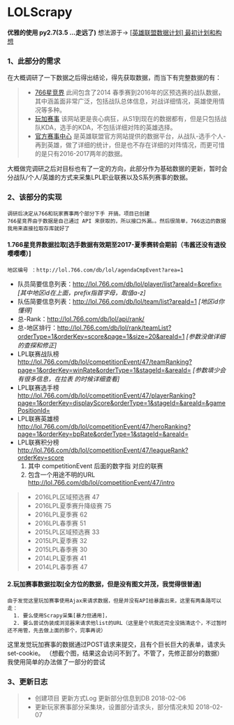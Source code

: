 # LOLScrapy
**优雅的使用 py2.7(3.5 ...走远了)**
想法源于-> [[英雄联盟数据计划] 最初计划和构想](http://stringair.xin/?p=824)
### 1、此部分的需求
  在大概调研了一下数据之后得出结论，得先获取数据，而当下有完整数据的有：
   >* [766星竞界](http://lol.766.com/tour/47) 此间包含了2014 春季赛到2016年的区预选赛的战队数据，其中涵盖面非常广泛，包括战队总体信息，对战详细情况，英雄使用情况等多种。
   >* [玩加赛事](http://www.wanplus.com/lol/teamstats) 该网站更是丧心病狂，从S1到现在的数据都有，但是只包括战队KDA，选手的KDA，不包括详细对阵的英雄选择。
   >* [官方赛事中心](http://lpl.qq.com/es/data/) 是英雄联盟官方网站提供的数据平台，从战队-选手个人-再到英雄，做了详细的统计，但是也不存在详细的对阵情况，而更可惜的是只有2016-2017两年的数据。

   大概做完调研之后对目标也有了一定的方向，此部分作为基础数据的更新，暂时会分战队/个人/英雄的方式来采集LPL职业联赛以及S系列赛事的数据。

### 2、该部分的实现
  	调研后决定从766和玩家赛事两个部分下手 开搞，项目已创建
	766星竞界由于数据是自己通过 API 来获取的，所以接口外漏。。然后很简单，766这边的数据我用来直接拉取存库就好了

#### 1.766星竞界数据拉取[选手数据有效期至2017-夏季赛转会期前（韦酱还没有退役嘤嘤嘤）]
	地区编号 ：http://lol.766.com/db/lol/agendaCmpEvent?area=1
 - 队员简要信息列表：http://lol.766.com/db/lol/player/list?areaId=&prefix= *[其中地区id在上面，prefix指首字母，取值a-z]*
 - ​队伍简要信息列表：http://lol.766.com/db/lol/team/list?areaId=1 *[地区id你懂得]*
 - 总-Rank：http://lol.766.com/db/lol/api/rank/ 
 - 总-地区排行：http://lol.766.com/db/lol/rank/teamList?orderType=1&orderKey=score&page=1&size=20&areaId=1 *[参数没做详细的查探和修正]*
 - LPL联赛战队榜 http://lol.766.com/db/lol/competitionEvent/47/teamRanking?page=1&orderKey=winRate&orderType=1&stageId=&areaId=  *[参数填少会有很多信息，在拉表 的时候详细查看]*
 - LPL联赛选手榜 http://lol.766.com/db/lol/competitionEvent/47/playerRanking?page=1&orderKey=displayScore&orderType=1&stageId=&areaId=&gamePositionId=
 - LPL联赛英雄榜 http://lol.766.com/db/lol/competitionEvent/47/heroRanking?page=1&orderKey=bpRate&orderType=1&stageId=&areaId=
 - LPL联赛积分榜 http://lol.766.com/db/lol/competitionEvent/47/leagueRank?orderKey=score
    1. 其中 competitionEvent 后面的数字指 对应的联赛
    2. 包含一个用途不明的URL http://lol.766.com/db/lol/competitionEvent/47/intro
  >* 2016LPL区域预选赛    47
  >* 2016LPL夏季赛升降级赛 75
  >* 2016LPL夏季赛  62
  >* 2016LPL春季赛 51
  >* 2015LPL区域预选赛 33
  >* 2015LPL夏季赛 32  
  >* 2015LPL春季赛 30
  >* 2014LPL夏季赛 41
  >* 2014LPL春季赛  47

#### 2.玩加赛事数据拉取[全方位的数据，但是没有图文并茂，我觉得很普通]
	由于发觉这里玩加赛事使用Ajax来请求数据，但是并没有API给暴露出来，这里有两条路可以走：
	  1. 要么使用Scrapy采集[暴力但通用]，
	  2. 要么尝试伪装成浏览器来请求他list的URL（这里是个坑我还完全没搞清这个，不过暂时还不用管，先去做上面的那个，完事再说）
	  
 这里发觉玩加赛事的数据通过POST请求来提交，且有个巨长巨大的表单，请求头set-cookie。
 （想截个图，结果这会访问不到了。不管了，先修正部分的数据）
 我使用简单的办法做了一部分的尝试
### 3、更新日志
> - 创建项目  更新方式Log 更新部分信息到DB  2018-02-06
> - 更新玩家赛事部分采集块，设置部分请求头，部分情况未知 2018-02-07

